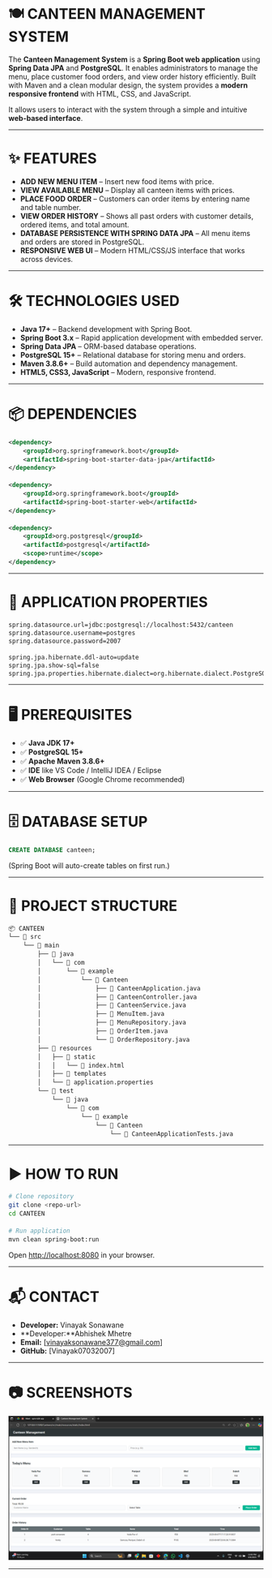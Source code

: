

# 🍽️ CANTEEN MANAGEMENT SYSTEM

The **Canteen Management System** is a **Spring Boot web application** using **Spring Data JPA** and **PostgreSQL**.
It enables administrators to manage the menu, place customer food orders, and view order history efficiently.
Built with Maven and a clean modular design, the system provides a **modern responsive frontend** with HTML, CSS, and JavaScript.

It allows users to interact with the system through a simple and intuitive **web-based interface**.

---

# ✨ FEATURES

* **ADD NEW MENU ITEM** – Insert new food items with price.
* **VIEW AVAILABLE MENU** – Display all canteen items with prices.
* **PLACE FOOD ORDER** – Customers can order items by entering name and table number.
* **VIEW ORDER HISTORY** – Shows all past orders with customer details, ordered items, and total amount.
* **DATABASE PERSISTENCE WITH SPRING DATA JPA** – All menu items and orders are stored in PostgreSQL.
* **RESPONSIVE WEB UI** – Modern HTML/CSS/JS interface that works across devices.

---

# 🛠 TECHNOLOGIES USED

* **Java 17+** – Backend development with Spring Boot.
* **Spring Boot 3.x** – Rapid application development with embedded server.
* **Spring Data JPA** – ORM-based database operations.
* **PostgreSQL 15+** – Relational database for storing menu and orders.
* **Maven 3.8.6+** – Build automation and dependency management.
* **HTML5, CSS3, JavaScript** – Modern, responsive frontend.

---

# 📦 DEPENDENCIES

```xml
<dependency>
    <groupId>org.springframework.boot</groupId>
    <artifactId>spring-boot-starter-data-jpa</artifactId>
</dependency>

<dependency>
    <groupId>org.springframework.boot</groupId>
    <artifactId>spring-boot-starter-web</artifactId>
</dependency>

<dependency>
    <groupId>org.postgresql</groupId>
    <artifactId>postgresql</artifactId>
    <scope>runtime</scope>
</dependency>
```

---

# 📄 APPLICATION PROPERTIES

```properties
spring.datasource.url=jdbc:postgresql://localhost:5432/canteen
spring.datasource.username=postgres
spring.datasource.password=2007

spring.jpa.hibernate.ddl-auto=update
spring.jpa.show-sql=false
spring.jpa.properties.hibernate.dialect=org.hibernate.dialect.PostgreSQLDialect
```

---

# 🖥 PREREQUISITES

* ✅ **Java JDK 17+**
* ✅ **PostgreSQL 15+**
* ✅ **Apache Maven 3.8.6+**
* ✅ **IDE** like VS Code / IntelliJ IDEA / Eclipse
* ✅ **Web Browser** (Google Chrome recommended)

---

# 🗄 DATABASE SETUP

```sql
CREATE DATABASE canteen;
```

(Spring Boot will auto-create tables on first run.)

---

# 📂 PROJECT STRUCTURE

```bash
📦 CANTEEN
└── 📁 src
    └── 📁 main
        ├── 📁 java
        │   └── 📁 com
        │       └── 📁 example
        │           └── 📁 Canteen
        │               ├── 📄 CanteenApplication.java
        │               ├── 📄 CanteenController.java
        │               ├── 📄 CanteenService.java
        │               ├── 📄 MenuItem.java
        │               ├── 📄 MenuRepository.java
        │               ├── 📄 OrderItem.java
        │               └── 📄 OrderRepository.java
        ├── 📁 resources
        │   ├── 📁 static
        │   │   └── 📄 index.html
        │   ├── 📁 templates
        │   └── 📄 application.properties
        └── 📁 test
            └── 📁 java
                └── 📁 com
                    └── 📁 example
                        └── 📁 Canteen
                            └── 📄 CanteenApplicationTests.java
```

---

# ▶️ HOW TO RUN

```bash
# Clone repository
git clone <repo-url>
cd CANTEEN

# Run application
mvn clean spring-boot:run
```

Open [http://localhost:8080](http://localhost:8080) in your browser.

---

# 📬 CONTACT

* **Developer:** Vinayak Sonawane
* **Developer:**Abhishek Mhetre
* **Email:** [vinayaksonawane377@gmail.com]
* **GitHub:** [Vinayak07032007]
---

# 📷 SCREENSHOTS

![Project Screenshot](image.png)


---


